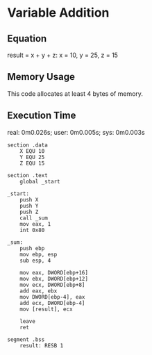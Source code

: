 # Variable Addition

## Equation
  result = x + y + z: x = 10, y = 25, z = 15

## Memory Usage
  This code allocates at least 4 bytes of memory.

## Execution Time
  real: 0m0.026s;
  user: 0m0.005s;
  sys:  0m0.003s

```assembly
section .data
	X EQU 10
	Y EQU 25
	Z EQU 15

section .text
	global _start

_start:
	push X
	push Y
	push Z
	call _sum
	mov eax, 1
	int 0x80

_sum:
	push ebp
	mov ebp, esp
	sub esp, 4

	mov eax, DWORD[ebp+16]
	mov ebx, DWORD[ebp+12]
	mov ecx, DWORD[ebp+8]
	add eax, ebx
	mov DWORD[ebp-4], eax
	add ecx, DWORD[ebp-4]
	mov [result], ecx

	leave
	ret

segment .bss
	result: RESB 1

```
